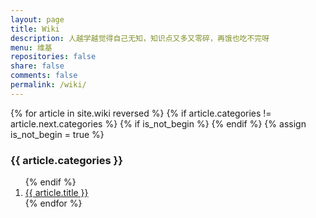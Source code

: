 ```yaml
---
layout: page
title: Wiki
description: 人越学越觉得自己无知，知识点又多又零碎，再饿也吃不完呀
menu: 维基
repositories: false
share: false
comments: false
permalink: /wiki/
---
```


<div>
  {% for article in site.wiki reversed %}
    {% if article.categories != article.next.categories %}
      {% if is_not_begin %}
        </ol>
      {% endif %}
      {% assign is_not_begin = true %}
      <h3>{{ article.categories }}</h3>
      <ol class="posts-list">
    {% endif %}
    <li class="posts-list-item">
      <a class="posts-list-name" href="{{ article.url }}">{{ article.title }}</a>
    </li>
  {% endfor %}
  </ol>
</div>